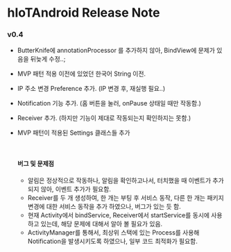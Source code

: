 # hIoTAndroid Release Note

### v0.4

- ButterKnife에 annotationProcessor 를 추가하지 않아, BindView에 문제가 있음을 뒤늦게 수정..;

- MVP 패턴 적용 이전에 있었던 한국어 String 이전.

- IP 주소 변경 Preference 추가. (IP 변경 후, 재실행 필요..)

- Notification 기능 추가. (홈 버튼을 눌러, onPause 상태일 때만 작동함.)

- Receiver 추가. (하지만 기능이 제대로 작동되는지 확인하지는 못함.)

- MVP 패턴이 적용된 Settings 클래스들 추가

  ​

  #### 버그 및 문제점

  - 알림은 정상적으로 작동하나, 알림을 확인하고나서, 터치했을 때 이벤트가 추가되지 않아, 이벤트 추가가 필요함.
  - Receiver를 두 개 생성하여, 한 개는 부팅 후 서비스 동작, 다른 한 개는 패키지 변경에 대한 서비스 동작을 추가 하였으나, 버그가 있는 듯 함.
  - 현재 Activity에서 bindService, Receiver에서 startService를 동시에 사용하고 있는데, 해당 문제에 대해서 알아 볼 필요가 있음.
  - ActivityManager를 통해서, 최상위 스택에 있는 Process를 사용해 Notification을 발생시키도록 하였으나, 일부 코드 최적화가 필요함.